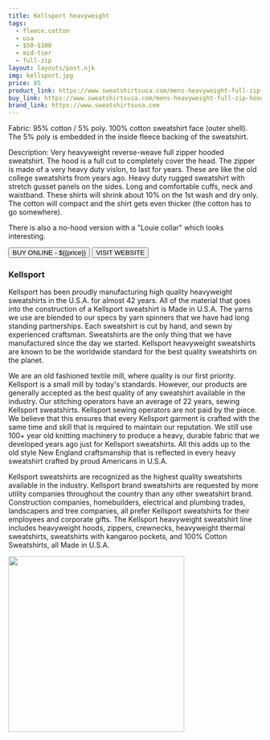 ```yaml
---
title: Kellsport heavyweight
tags:
  - fleece.cotton
  - usa
  - $50-$100
  - mid-tier 
  - full-zip
layout: layouts/post.njk
img: kellsport.jpg
price: 85
product_link: https://www.sweatshirtsusa.com/mens-heavyweight-full-zip-hooded-sweatshirt.html
buy_link: https://www.sweatshirtsusa.com/mens-heavyweight-full-zip-hooded-sweatshirt.html 
brand_link: https://www.sweatshirtsusa.com
---
```

<div class="col col-sm-8">

Fabric:  95% cotton / 5% poly.    100% cotton sweatshirt face (outer shell).   The 5% poly is embedded in the inside fleece backing of the sweatshirt. 

Description: 
Very heavyweight reverse-weave full zipper hooded  sweatshirt. The hood is a full cut to completely cover the head. The zipper is made of a very heavy duty vislon, to last for years. These are like the old college sweatshirts from years ago. Heavy duty rugged sweatshirt with stretch gusset panels on the sides. Long and comfortable cuffs, neck and waistband.  These shirts will shrink about 10% on the 1st wash and dry only.  The cotton will compact and the shirt gets even thicker (the cotton has to go somewhere).

There is also a no-hood version with a "Louie collar" which looks interesting.
<p>
    <a href='{{buy_link}}'><button class="button-primary-outlined button-round">BUY ONLINE - ${{price}}</button></a>
    <a href='{{brand_link}}'><button class="button-primary-outlined button-round">VISIT WEBSITE</button></a>
</p>

### Kellsport
<p>Kellsport has been proudly manufacturing high quality heavyweight sweatshirts in the U.S.A.  for almost 42 years. All of the material that goes into the construction of a Kellsport sweatshirt is Made in U.S.A.   The yarns we use are blended to our specs by yarn spinners that we have had long standing partnerships. Each sweatshirt is cut by hand, and sewn by experienced craftsman. Sweatshirts are the only thing that we have manufactured since the day we started.  Kellsport heavyweight sweatshirts are known to be the worldwide standard for the best quality sweatshirts on the planet.

We are an old fashioned textile mill, where quality is our first priority. Kellsport is a small mill by today's standards. However, our products are generally accepted as the best  quality of any sweatshirt available in the industry. Our stitching operators have an average of 22 years, sewing Kellsport sweatshirts. Kellsport sewing operators are not paid by the piece. We believe that this ensures that every Kellsport garment is crafted with the same time and skill that is required to maintain our reputation. We still use 100+ year old knitting machinery to produce a heavy, durable fabric that we developed years ago just for Kellsport sweatshirts. All this adds up to the old style New England craftsmanship that is reflected in every heavy sweatshirt crafted by proud Americans in U.S.A.

Kellsport sweatshirts are recognized as the highest quality sweatshirts available in the industry. Kellsport brand sweatshirts are requested by more utility companies throughout the country than any other sweatshirt brand. Construction companies, homebuilders, electrical and plumbing trades, landscapers and tree companies, all prefer Kellsport sweatshirts for their employees and corporate gifts. The Kellsport heavyweight sweatshirt line includes heavyweight hoods, zippers, crewnecks, heavyweight thermal sweatshirts, sweatshirts with kangaroo pockets,  and 100% Cotton Sweatshirts, all ﻿Made in U.S.A. ﻿</p>

</div>

<div class="col col-sm-4 float-right">
        <img src='/img/{{img}}' height='350' class="float-left">
</div>